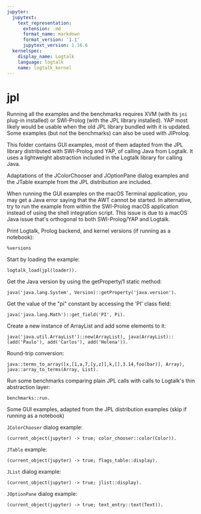 ```yaml
---
jupyter:
  jupytext:
    text_representation:
      extension: .md
      format_name: markdown
      format_version: '1.1'
      jupytext_version: 1.16.6
  kernelspec:
    display_name: Logtalk
    language: logtalk
    name: logtalk_kernel
---
```


<!--
________________________________________________________________________

This file is part of Logtalk <https://logtalk.org/>  
SPDX-FileCopyrightText: 1998-2025 Paulo Moura <pmoura@logtalk.org>  
SPDX-License-Identifier: Apache-2.0

Licensed under the Apache License, Version 2.0 (the "License");
you may not use this file except in compliance with the License.
You may obtain a copy of the License at

    http://www.apache.org/licenses/LICENSE-2.0

Unless required by applicable law or agreed to in writing, software
distributed under the License is distributed on an "AS IS" BASIS,
WITHOUT WARRANTIES OR CONDITIONS OF ANY KIND, either express or implied.
See the License for the specific language governing permissions and
limitations under the License.
________________________________________________________________________
-->

# jpl

Running all the examples and the benchmarks requires XVM (with its
`jni` plug-in installed) or SWI-Prolog (with the JPL library installed).
YAP most likely would be usable when the old JPL library bundled with it
is updated. Some examples (but not the benchmarks) can also be used with
JIProlog.

This folder contains GUI examples, most of them adapted from the JPL library
distributed with SWI-Prolog and YAP, of calling Java from Logtalk. It uses
a lightweight abstraction included in the Logtalk library for calling Java.

Adaptations of the JColorChooser and JOptionPane dialog examples and the
JTable example from the JPL distribution are included.

When running the GUI examples on the macOS Terminal application, you may
get a Java error saying that the AWT cannot be started. In alternative, try
to run the example from within the SWI-Prolog macOS application instead
of using the shell integration script. This issue is due to a macOS Java
issue that's orthogonal to both SWI-Prolog/YAP and Logtalk.

Print Logtalk, Prolog backend, and kernel versions (if running as a notebook):

```logtalk
%versions
```

Start by loading the example:

```logtalk
logtalk_load(jpl(loader)).
```

Get the Java version by using the getProperty/1 static method:

```logtalk
java('java.lang.System', Version)::getProperty('java.version').
```

<!--
Version = '1.7.0_51'.
-->

Get the value of the "pi" constant by accessing the 'PI' class field:

```logtalk
java('java.lang.Math')::get_field('PI', Pi).
```

<!--
Pi = 3.141592653589793.
-->

Create a new instance of ArrayList and add some elements to it:

```logtalk
java('java.util.ArrayList')::new(ArrayList), java(ArrayList)::(add('Paulo'), add('Carlos'), add('Helena')).
```

<!--
true.
-->

Round-trip conversion:

```logtalk
java::terms_to_array([x,[1,a,7,[y,z]],k,[],3.14,foo(bar)], Array), java::array_to_terms(Array, List).
```

<!--
Array = @'J#00000140321793636416', List = [x, [1, a, 7, [y, z]], k, [], 3.14, foo(bar)].
-->

Run some benchmarks comparing plain JPL calls with calls to Logtalk's thin
abstraction layer:

```logtalk
benchmarks::run.
```

<!--
...
-->

Some GUI examples, adapted from the JPL distribution examples (skip if running as a notebook)

`JColorChooser` dialog example:

```logtalk
(current_object(jupyter) -> true; color_chooser::color(Color)).
```

<!--
Color = @'J#00000140727398998200'.
-->

`JTable` example:

```logtalk
(current_object(jupyter) -> true; flags_table::display).
```

<!--
true.
-->

`JList` dialog example:

```logtalk
(current_object(jupyter) -> true; jlist::display).
```

<!--
true.
-->

`JOptionPane` dialog example:

```logtalk
(current_object(jupyter) -> true; text_entry::text(Text)).
```

<!--
Text = ... .
-->
